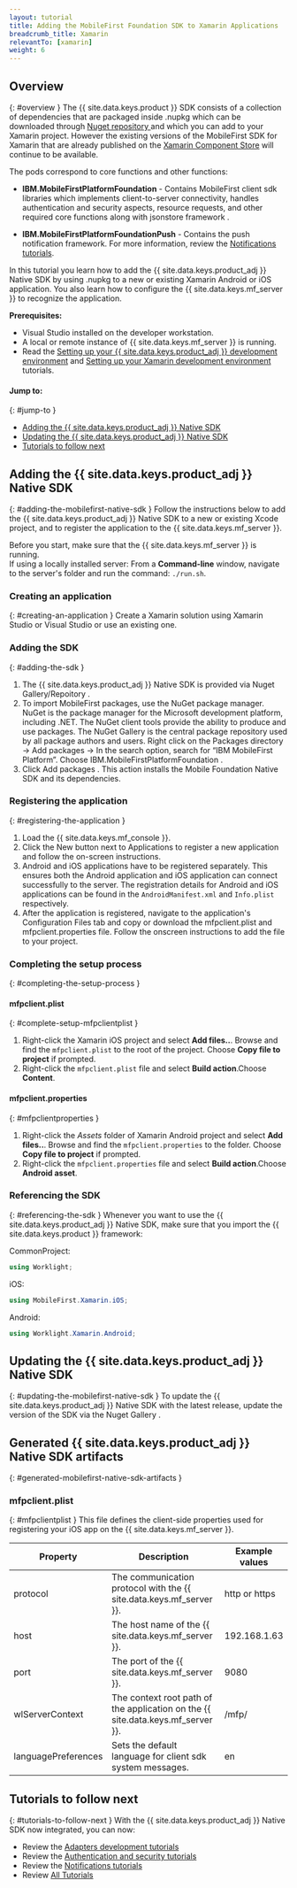 ```yaml
---
layout: tutorial
title: Adding the MobileFirst Foundation SDK to Xamarin Applications
breadcrumb_title: Xamarin
relevantTo: [xamarin]
weight: 6
---
```

<!-- NLS_CHARSET=UTF-8 -->
## Overview
{: #overview }
The {{ site.data.keys.product }} SDK consists of a collection of dependencies that are packaged inside .nupkg which can be downloaded through [ Nuget repository ](https://www.nuget.org/) and which you can add to your Xamarin project. However the existing versions of the MobileFirst SDK for Xamarin that are already published on the [Xamarin Component Store](http://components.xamarin.com/) will continue to be available.

The pods correspond to core functions and other functions:

* **IBM.MobileFirstPlatformFoundation** - Contains MobileFirst client sdk libraries which implements client-to-server connectivity, handles authentication and security aspects, resource requests, and other required core functions along with jsonstore framework .
 
* **IBM.MobileFirstPlatformFoundationPush** - Contains the push notification framework. For more information, review the [Notifications tutorials](../../../notifications/).

In this tutorial you learn how to add the {{ site.data.keys.product_adj }} Native SDK by using .nupkg to a new or existing Xamarin Android or iOS application. You also learn how to configure the {{ site.data.keys.mf_server }} to recognize the application.

**Prerequisites:**

- Visual Studio installed on the developer workstation.  
- A local or remote instance of {{ site.data.keys.mf_server }} is running.
- Read the [Setting up your {{ site.data.keys.product_adj }} development environment](../../../installation-configuration/development/) and [Setting up your Xamarin development environment](../../../installation-configuration/development/xamarin/) tutorials.

#### Jump to:
{: #jump-to }
- [Adding the {{ site.data.keys.product_adj }} Native SDK](#adding-the-mobilefirst-native-sdk)
- [Updating the {{ site.data.keys.product_adj }} Native SDK](#updating-the-mobilefirst-native-sdk)
- [Tutorials to follow next](#tutorials-to-follow-next)

## Adding the {{ site.data.keys.product_adj }} Native SDK
{: #adding-the-mobilefirst-native-sdk }
Follow the instructions below to add the {{ site.data.keys.product_adj }} Native SDK to a new or existing Xcode project, and to register the application to the {{ site.data.keys.mf_server }}.

Before you start, make sure that the {{ site.data.keys.mf_server }} is running.  
If using a locally installed server: From a **Command-line** window, navigate to the server's folder and run the command: `./run.sh`.

### Creating an application
{: #creating-an-application }
Create a Xamarin solution using Xamarin Studio or Visual Studio or use an existing one.

### Adding the SDK
{: #adding-the-sdk }
1. The {{ site.data.keys.product_adj }} Native SDK is provided via Nuget Gallery/Repoitory .
2. To import MobileFirst packages, use the NuGet package manager. NuGet is the package manager for the Microsoft development platform, including .NET. The NuGet client tools provide the ability to produce and use packages. The NuGet Gallery is the central package repository used by all package authors and users. Right click on the Packages directory -> Add packages -> In the search option, search for “IBM MobileFirst Platform”. Choose IBM.MobileFirstPlatformFoundation .
3. Click Add packages . This action installs the Mobile Foundation Native SDK and its dependencies. 


### Registering the application
{: #registering-the-application }
1. Load the {{ site.data.keys.mf_console }}.
2. Click the New button next to Applications to register a new application and follow the on-screen instructions.
3. Android and iOS applications have to be registered separately. This ensures both the Android application and iOS application can connect successfully to the server. The registration details for Android and iOS applications can be found in the `AndroidManifest.xml` and `Info.plist` respectively.
3. After the application is registered, navigate to the application's Configuration Files tab and copy or download the mfpclient.plist and mfpclient.properties file. Follow the onscreen instructions to add the file to your project.

### Completing the setup process
{: #completing-the-setup-process }
#### mfpclient.plist
{: #complete-setup-mfpclientplist }
1. Right-click the Xamarin iOS project and select **Add files..**. Browse and find the `mfpclient.plist` to the root of the project. Choose **Copy file to project** if prompted.
2. Right-click the `mfpclient.plist` file and select **Build action**.Choose **Content**.

#### mfpclient.properties
{: #mfpclientproperties }
1. Right-click the *Assets* folder of Xamarin Android project and select **Add files..**. Browse and find the `mfpclient.properties` to the folder. Choose **Copy file to project** if prompted.
2. Right-click the `mfpclient.properties` file and select **Build action**.Choose **Android asset**.

### Referencing the SDK
{: #referencing-the-sdk }
Whenever you want to use the {{ site.data.keys.product_adj }} Native SDK, make sure that you import the {{ site.data.keys.product }} framework:

CommonProject:

```csharp
using Worklight;
```

iOS:

```csharp
using MobileFirst.Xamarin.iOS;
```

Android:

```csharp
using Worklight.Xamarin.Android;
```

## Updating the {{ site.data.keys.product_adj }} Native SDK
{: #updating-the-mobilefirst-native-sdk }
To update the {{ site.data.keys.product_adj }} Native SDK with the latest release, update the version of the SDK via the Nuget Gallery .

## Generated {{ site.data.keys.product_adj }} Native SDK artifacts
{: #generated-mobilefirst-native-sdk-artifacts }
### mfpclient.plist
{: #mfpclientplist }
This file defines the client-side properties used for registering your iOS app on the {{ site.data.keys.mf_server }}.

| Property            | Description                                                         | Example values |
|---------------------|---------------------------------------------------------------------|----------------|
| protocol    | The communication protocol with the {{ site.data.keys.mf_server }}.             | http or https  |
| host        | The host name of the {{ site.data.keys.mf_server }}.                            | 192.168.1.63   |
| port        | The port of the {{ site.data.keys.mf_server }}.                                 | 9080           |
| wlServerContext     | The context root path of the application on the {{ site.data.keys.mf_server }}. | /mfp/          |
| languagePreferences | Sets the default language for client sdk system messages.           | en             |

## Tutorials to follow next
{: #tutorials-to-follow-next }
With the {{ site.data.keys.product_adj }} Native SDK now integrated, you can now:

- Review the [Adapters development tutorials](../../../adapters/)
- Review the [Authentication and security tutorials](../../../authentication-and-security/)
- Review the [Notifications tutorials](../../../notifications/)
- Review [All Tutorials](../../../all-tutorials)
